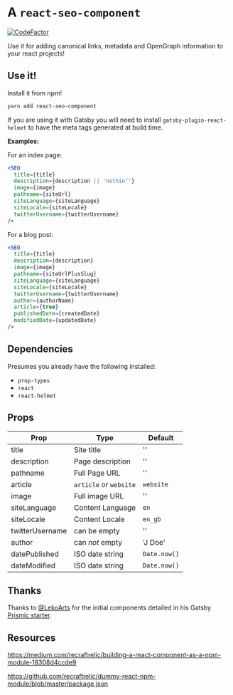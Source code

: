 # A `react-seo-component`

[![CodeFactor](https://www.codefactor.io/repository/github/spences10/react-seo-component/badge)](https://www.codefactor.io/repository/github/spences10/react-seo-component)

Use it for adding canonical links, metadata and OpenGraph information
to your react projects!

## Use it!

Install it from npm!

```bash
yarn add react-seo-component
```

If you are using it with Gatsby you will need to install
`gatsby-plugin-react-helmet` to have the meta tags generated at build
time.

**Examples:**

For an index page:

```jsx
<SEO
  title={title}
  description={description || 'nothin’'}
  image={image}
  pathname={siteUrl}
  siteLanguage={siteLanguage}
  siteLocale={siteLocale}
  twitterUsername={twitterUsername}
/>
```

For a blog post:

```jsx
<SEO
  title={title}
  description={description}
  image={image}
  pathname={siteUrlPlusSlug}
  siteLanguage={siteLanguage}
  siteLocale={siteLocale}
  twitterUsername={twitterUsername}
  author={authorName}
  article={true}
  publishedDate={createdDate}
  modifiedDate={updatedDate}
/>
```

## Dependencies

Presumes you already have the following installed:

- `prop-types`
- `react`
- `react-helmet`

## Props

| Prop            | Type                   | Default      |
| --------------- | ---------------------- | ------------ |
| title           | Site title             | ''           |
| description     | Page description       | ''           |
| pathname        | Full Page URL          | ''           |
| article         | `article` or `website` | `website`    |
| image           | Full image URL         | ''           |
| siteLanguage    | Content Language       | `en`         |
| siteLocale      | Content Locale         | `en_gb`      |
| twitterUsername | can be empty           | ''           |
| author          | can _not_ empty        | 'J Doe'      |
| datePublished   | ISO date string        | `Date.now()` |
| dateModified    | ISO date string        | `Date.now()` |

## Thanks

Thanks to [@LekoArts] for the initial components detailed in his
Gatsby [Prismic starter].

## Resources

https://medium.com/recraftrelic/building-a-react-component-as-a-npm-module-18308d4ccde9

https://github.com/recraftrelic/dummy-react-npm-module/blob/master/package.json

<!-- Links -->

[@lekoarts]: https://github.com/LekoArts
[prismic starter]: https://github.com/LekoArts/gatsby-starter-prismic
